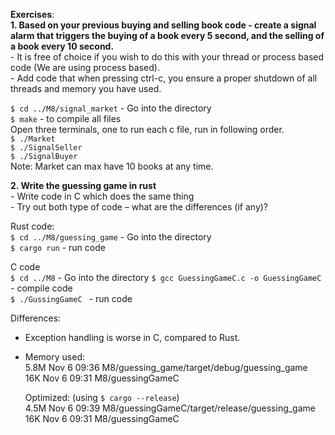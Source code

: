**Exercises**:  
**1. Based on your previous buying and selling book code - create a signal alarm that triggers the buying of a book every 5 second, and the selling of a book every 10 second.**  
    - It is free of choice if you wish to do this with your thread or process based code (We are using process based).  
    - Add code that when pressing ctrl-c, you ensure a proper shutdown of all threads and memory you have used.  
     
  `$ cd ../M8/signal_market` - Go into the directory  
  `$ make` - to compile all files  
  Open three terminals, one to run each c file, run in following order.  
  `$ ./Market`  
  `$ ./SignalSeller`  
  `$ ./SignalBuyer`   
  Note: Market can max have 10 books at any time.  

  **2. Write the guessing game in rust**    
    - Write code in C which does the same thing  
    - Try out both type of code – what are the differences (if any)?  

  Rust code:  
   `$ cd ../M8/guessing_game` - Go into the directory  
   `$ cargo run` - run code  

  C code  
   `$ cd ../M8` - Go into the directory 
   `$ gcc GuessingGameC.c -o GuessingGameC` - compile code  
   `$ ./GussingGameC ` - run code  

   Differences: 
   - Exception handling is worse in C, compared to Rust.  
   - Memory used:  
        5.8M	Nov  6 09:36 M8/guessing_game/target/debug/guessing_game  
        16K	Nov  6 09:31 M8/guessingGameC  

        Optimized: (using `$ cargo --release`)  
        4.5M Nov  6 09:39 M8/guessingGameC/target/release/guessing_game  
        16K	Nov  6 09:31 M8/guessingGameC  
   

